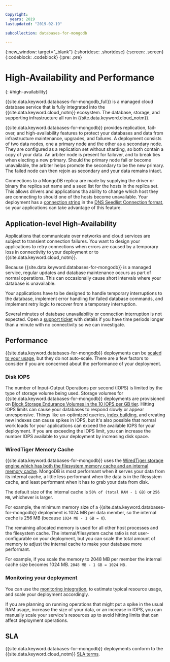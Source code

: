 ```yaml
---

Copyright:
  years: 2019
lastupdated: "2019-02-19"

subcollection: databases-for-mongodb

---
```


{:new_window: target="_blank"}
{:shortdesc: .shortdesc}
{:screen: .screen}
{:codeblock: .codeblock}
{:pre: .pre}

# High-Availability and Performance
{: #high-availability}

{{site.data.keyword.databases-for-mongodb_full}} is a managed cloud database service that is fully integrated into the {{site.data.keyword.cloud_notm}} ecosystem. The database, storage, and supporting infrastructure all run in {{site.data.keyword.cloud_notm}}.

{{site.data.keyword.databases-for-mongodb}} provides replication, fail-over, and high-availability features to protect your databases and data from infrastructure maintenance, upgrades, and failures. A deployment consists of two data nodes, one a primary node and the other as a secondary node. They are configured as a replication set without sharding, so both contain a copy of your data. An arbiter node is present for failover, and to break ties when electing a new primary. Should the primary node fail or become unavailable, the arbiter helps promote the secondary to be the new primary. The failed node can then rejoin as secondary and your data remains intact.

Connections to a MongoDB replica are made by supplying the driver or binary the replica set name and a seed list for the hosts in the replica set. This allows drivers and applications tha ability to change which host they are connecting to should one of the hosts become unavailable. Your deployment has a [connection string](/docs/services/databases-for-mongodb?topic=databases-for-mongodb-connection-strings) in the [DNS Seedlist Connection format](https://docs.mongodb.com/manual/reference/connection-string/#dns-seedlist-connection-format), so your applications can take advantage of this feature.
 
## Application-level High-Availability

Applications that communicate over networks and cloud services are subject to transient connection failures. You want to design your applications to retry connections when errors are caused by a temporary loss in connectivity to your deployment or to {{site.data.keyword.cloud_notm}}.

Because {{site.data.keyword.databases-for-mongodb}} is a managed service, regular updates and database maintenance occurs as part of normal operations. This can occasionally cause short intervals where your database is unavailable.

Your applications have to be designed to handle temporary interruptions to the database, implement error handling for failed database commands, and implement retry logic to recover from a temporary interruption.

Several minutes of database unavailability or connection interruption is not expected. Open a [support ticket](https://cloud.ibm.com/unifiedsupport/cases/add) with details if you have time periods longer than a minute with no connectivity so we can investigate.

## Performance

{{site.data.keyword.databases-for-mongodb}} deployments can be [scaled to your usage](/docs/services/databases-for-mongodb?topic=databases-for-mongodb-resources-scaling), but they do not auto-scale. There are a few factors to consider if you are concerned about the performance of your deployment.

### Disk IOPS

The number of Input-Output Operations per second (IOPS) is limited by the type of storage volume being used. Storage volumes for {{site.data.keyword.databases-for-mongodb}} deployments are provisioned on [Block Storage Endurance Volumes in the 10 IOPS per GB tier](/docs/infrastructure/BlockStorage?topic=BlockStorage-About#provendurance). Hitting IOPS limits can cause your databases to respond slowly or appear unresponsive. Things like un-optimized queries, [index building](https://docs.mongodb.com/manual/core/index-creation/), and creating new indexes can cause spikes in IOPS, but it's also possible that normal work loads for your applications can exceed the available IOPS for your deployment. If you are exceeding the IOPS limit, you can increase the number IOPS available to your deployment by increasing disk space.

### WiredTiger Memory Cache

{{site.data.keyword.databases-for-mongodb}} uses the [WiredTiger storage engine which has both the filesystem memory cache and an internal memory cache](https://docs.mongodb.com/manual/core/wiredtiger/#memory-use). MongoDB is most performant when it serves your data from its internal cache, a little less performant when the data is in the filesystem cache, and least performant when it has to grab your data from disk.

The default size of the internal cache is `50% of (total RAM - 1 GB)` or `256 MB`, whichever is larger.

For example, the minimum memory size of a {{site.data.keyword.databases-for-mongodb}} deployment is 1024 MB per data member, so the internal cache is 256 MB (because `1024 MB - 1 GB = 0`).

The remaining allocated memory is used for all other host processes and the filesystem cache. The internal/filesystem cache ratio is not user-configurable on your deployment, but you can scale the total amount of memory to adjust the internal cache to make your database more performant.

For example, if you scale the memory to 2048 MB per member the internal cache size becomes 1024 MB. `2048 MB - 1 GB = 1024 MB.`

### Monitoring your deployment

You can use the [monitoring integration](/docs/services/databases-for-mongodb?topic=databases-for-mongodb-monitoring), to estimate typical resource usage, and scale your deployment accordingly.

If you are planning on running operations that might put a spike in the usual RAM usage, increase the size of your data, or an increase in IOPS, you can manually scale your service's resources up to avoid hitting limits that can affect deployment operations.

## SLA

{{site.data.keyword.databases-for-mongodb}} deployments conform to the {{site.data.keyword.cloud_notm}} [SLA terms](/docs/overview?topic=overview-SLAs#SLAs).


